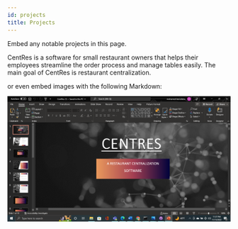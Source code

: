 ```yaml
---
id: projects
title: Projects
---
```


Embed any notable projects in this page.

CentRes is a software for small restaurant owners that helps their employees streamline the order process and manage tables easily. The main goal of CentRes is restaurant centralization. 


or even embed images with the following Markdown:

![Add alternate text for image](./assets/Project.png)
